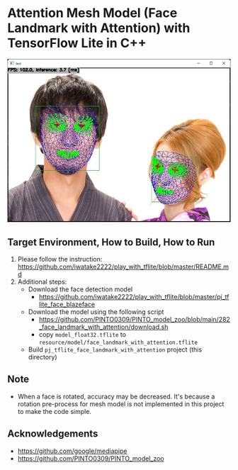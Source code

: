 # Attention Mesh Model (Face Landmark with Attention) with TensorFlow Lite in C++
![00_doc/demo.jpg](00_doc/demo.jpg)

## Target Environment, How to Build, How to Run
1. Please follow the instruction: https://github.com/iwatake2222/play_with_tflite/blob/master/README.md
2. Additional steps:
    - Download the face detection model
        - https://github.com/iwatake2222/play_with_tflite/blob/master/pj_tflite_face_blazeface
    - Download the model using the following script
        - https://github.com/PINTO0309/PINTO_model_zoo/blob/main/282_face_landmark_with_attention/download.sh
        - copy `model_float32.tflite` to `resource/model/face_landmark_with_attention.tflite`
    - Build  `pj_tflite_face_landmark_with_attention` project (this directory)

## Note
- When a face is rotated, accuracy may be decreased. It's because a rotation pre-process for mesh model is not implemented in this project to make the code simple.

## Acknowledgements
- https://github.com/google/mediapipe
- https://github.com/PINTO0309/PINTO_model_zoo
